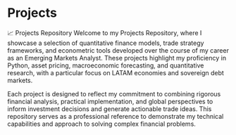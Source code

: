 # Projects
 
📈 Projects Repository
Welcome to my Projects Repository, where I showcase a selection of quantitative finance models, trade strategy frameworks, and econometric tools developed over the course of my career as an Emerging Markets Analyst. These projects highlight my proficiency in Python, asset pricing, macroeconomic forecasting, and quantitative research, with a particular focus on LATAM economies and sovereign debt markets.

Each project is designed to reflect my commitment to combining rigorous financial analysis, practical implementation, and global perspectives to inform investment decisions and generate actionable trade ideas. This repository serves as a professional reference to demonstrate my technical capabilities and approach to solving complex financial problems.
